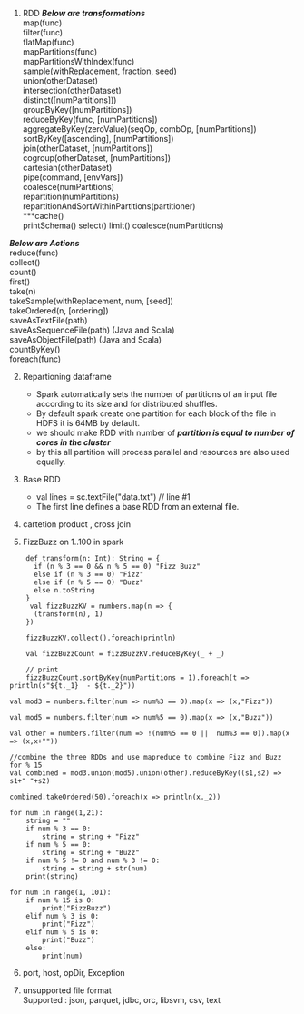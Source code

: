 

1. RDD 
***Below are transformations***  
map(func)    
filter(func)  
flatMap(func)  
mapPartitions(func)    
mapPartitionsWithIndex(func)  
sample(withReplacement, fraction, seed)  
union(otherDataset)  
intersection(otherDataset)  
distinct([numPartitions]))  
groupByKey([numPartitions])  
reduceByKey(func, [numPartitions])  
aggregateByKey(zeroValue)(seqOp, combOp, [numPartitions])  
sortByKey([ascending], [numPartitions])  
join(otherDataset, [numPartitions])  
cogroup(otherDataset, [numPartitions])  
cartesian(otherDataset)  
pipe(command, [envVars])  
coalesce(numPartitions)  
repartition(numPartitions)  
repartitionAndSortWithinPartitions(partitioner)  
***cache()  
printSchema()
select()
limit()
coalesce(numPartitions) 


***Below are Actions***  
reduce(func)   
collect()  
count()  
first()  
take(n)  
takeSample(withReplacement, num, [seed])  
takeOrdered(n, [ordering])  
saveAsTextFile(path)  
saveAsSequenceFile(path) (Java and Scala)  
saveAsObjectFile(path) (Java and Scala)  
countByKey()  
foreach(func)  

2.  Repartioning dataframe
    - Spark automatically sets the number of partitions of an input file according to its size and for distributed shuffles.  
    - By default spark create one partition for each block of the file in HDFS it is 64MB by default.
    -  we should make RDD with number of ***partition is equal to number of cores in the cluster***   
    - by this all partition will process parallel and resources are also used equally.  
    
    
3. Base RDD
    - val lines = sc.textFile("data.txt") // line #1  
    - The first line defines a base RDD from an external file.  
    
4. cartetion product , cross join 

5. FizzBuzz on 1..100 in spark 

```
    def transform(n: Int): String = {
      if (n % 3 == 0 && n % 5 == 0) "Fizz Buzz"
      else if (n % 3 == 0) "Fizz"
      else if (n % 5 == 0) "Buzz"
      else n.toString
    }
     val fizzBuzzKV = numbers.map(n => {
      (transform(n), 1)
    })

    fizzBuzzKV.collect().foreach(println)

    val fizzBuzzCount = fizzBuzzKV.reduceByKey(_ + _)

    // print
    fizzBuzzCount.sortByKey(numPartitions = 1).foreach(t => println(s"${t._1}  - ${t._2}"))

```

```
val mod3 = numbers.filter(num => num%3 == 0).map(x => (x,"Fizz"))

val mod5 = numbers.filter(num => num%5 == 0).map(x => (x,"Buzz"))

val other = numbers.filter(num => !(num%5 == 0 ||  num%3 == 0)).map(x => (x,x+""))

//combine the three RDDs and use mapreduce to combine Fizz and Buzz for % 15
val combined = mod3.union(mod5).union(other).reduceByKey((s1,s2) => s1+" "+s2)

combined.takeOrdered(50).foreach(x => println(x._2))
```

```
for num in range(1,21):
    string = ""
    if num % 3 == 0:
        string = string + "Fizz"
    if num % 5 == 0:
        string = string + "Buzz"
    if num % 5 != 0 and num % 3 != 0:
        string = string + str(num)
    print(string)
```

```
for num in range(1, 101):
    if num % 15 is 0:
        print("FizzBuzz")
    elif num % 3 is 0:
        print("Fizz")
    elif num % 5 is 0:
        print("Buzz")
    else:
        print(num)
 ```
 
 
6. port, host, opDir, Exception

7. unsupported file format   
Supported : json, parquet, jdbc, orc, libsvm, csv, text
